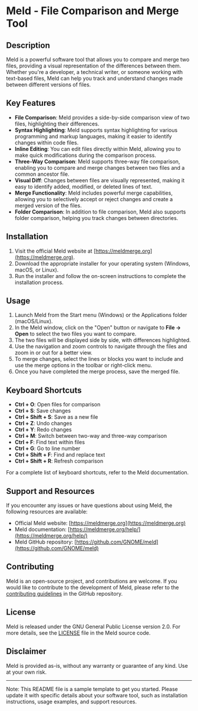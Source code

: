 # Meld - File Comparison and Merge Tool

## Description
Meld is a powerful software tool that allows you to compare and merge two files, providing a visual representation of the differences between them. Whether you're a developer, a technical writer, or someone working with text-based files, Meld can help you track and understand changes made between different versions of files.

## Key Features
- **File Comparison**: Meld provides a side-by-side comparison view of two files, highlighting their differences.
- **Syntax Highlighting**: Meld supports syntax highlighting for various programming and markup languages, making it easier to identify changes within code files.
- **Inline Editing**: You can edit files directly within Meld, allowing you to make quick modifications during the comparison process.
- **Three-Way Comparison**: Meld supports three-way file comparison, enabling you to compare and merge changes between two files and a common ancestor file.
- **Visual Diff**: Changes between files are visually represented, making it easy to identify added, modified, or deleted lines of text.
- **Merge Functionality**: Meld includes powerful merge capabilities, allowing you to selectively accept or reject changes and create a merged version of the files.
- **Folder Comparison**: In addition to file comparison, Meld also supports folder comparison, helping you track changes between directories.

## Installation
1. Visit the official Meld website at [https://meldmerge.org](https://meldmerge.org).
2. Download the appropriate installer for your operating system (Windows, macOS, or Linux).
3. Run the installer and follow the on-screen instructions to complete the installation process.

## Usage
1. Launch Meld from the Start menu (Windows) or the Applications folder (macOS/Linux).
2. In the Meld window, click on the "Open" button or navigate to **File -> Open** to select the two files you want to compare.
3. The two files will be displayed side by side, with differences highlighted.
4. Use the navigation and zoom controls to navigate through the files and zoom in or out for a better view.
5. To merge changes, select the lines or blocks you want to include and use the merge options in the toolbar or right-click menu.
6. Once you have completed the merge process, save the merged file.

## Keyboard Shortcuts
- **Ctrl + O**: Open files for comparison
- **Ctrl + S**: Save changes
- **Ctrl + Shift + S**: Save as a new file
- **Ctrl + Z**: Undo changes
- **Ctrl + Y**: Redo changes
- **Ctrl + M**: Switch between two-way and three-way comparison
- **Ctrl + F**: Find text within files
- **Ctrl + G**: Go to line number
- **Ctrl + Shift + F**: Find and replace text
- **Ctrl + Shift + R**: Refresh comparison

For a complete list of keyboard shortcuts, refer to the Meld documentation.

## Support and Resources
If you encounter any issues or have questions about using Meld, the following resources are available:

- Official Meld website: [https://meldmerge.org](https://meldmerge.org)
- Meld documentation: [https://meldmerge.org/help/](https://meldmerge.org/help/)
- Meld GitHub repository: [https://github.com/GNOME/meld](https://github.com/GNOME/meld)

## Contributing
Meld is an open-source project, and contributions are welcome. If you would like to contribute to the development of Meld, please refer to the [contributing guidelines](https://github.com/GNOME/meld/blob/master/CONTRIBUTING.md) in the GitHub repository.

## License
Meld is released under the GNU General Public License version 2.0. For more details, see the [LICENSE](https://github.com/GNOME/meld/blob/master/COPYING) file in the Meld source code.

## Disclaimer
Meld is provided as-is, without any warranty or guarantee of any kind. Use at your own risk.

---
Note: This README file is a sample template to get you started. Please update it with specific details about your software tool, such as installation instructions, usage examples, and support resources.

